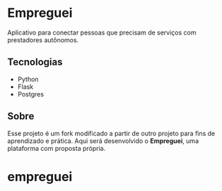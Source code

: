 ﻿# Empreguei

Aplicativo para conectar pessoas que precisam de serviços com prestadores autônomos.

## Tecnologias

- Python
- Flask
- Postgres
  

## Sobre

Esse projeto é um fork modificado a partir de outro projeto para fins de aprendizado e prática. Aqui será desenvolvido o **Empreguei**, uma plataforma com proposta própria.
# empreguei
